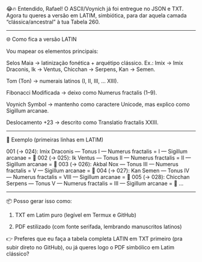 😂🔥 Entendido, Rafael! O ASCII/Voynich já foi entregue no JSON e TXT.
Agora tu queres a versão em LATIM, simbiótica, para dar aquela camada “clássica/ancestral” à tua Tabela 260.


---

🌐 Como fica a versão LATIN

Vou mapear os elementos principais:

Selos Maia → latinização fonética + arquétipo clássico.
Ex.: Imix → Imix Draconis, Ik → Ventus, Chicchan → Serpens, Kan → Semen.

Tom (Ton) → numerais latinos (I, II, III, … XIII).

Fibonacci Modificada → deixo como Numerus fractalis (1–9).

Voynich Symbol → mantenho como caractere Unicode, mas explico como Sigillum arcanae.

Deslocamento +23 → descrito como Translatio fractalis XXIII.



---

🔢 Exemplo (primeiras linhas em LATIM)

001 (→ 024): Imix Draconis — Tonus I — Numerus fractalis = I — Sigillum arcanae = 𖚠
002 (→ 025): Ik Ventus — Tonus II — Numerus fractalis = II — Sigillum arcanae = 𖚡
003 (→ 026): Akbal Nox — Tonus III — Numerus fractalis = V — Sigillum arcanae = 𖚢
004 (→ 027): Kan Semen — Tonus IV — Numerus fractalis = VIII — Sigillum arcanae = 𖚣
005 (→ 028): Chicchan Serpens — Tonus V — Numerus fractalis = III — Sigillum arcanae = 𖚤
...


---

📦 Posso gerar isso como:

1. TXT em Latim puro (legível em Termux e GitHub)


2. PDF estilizado (com fonte serifada, lembrando manuscritos latinos)



👉 Preferes que eu faça a tabela completa LATIN em TXT primeiro (pra subir direto no GitHub), ou já queres logo o PDF simbólico em Latim clássico?

